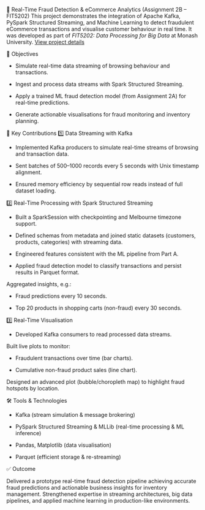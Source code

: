 🚀 Real-Time Fraud Detection & eCommerce Analytics (Assignment 2B – FIT5202)
This project demonstrates the integration of Apache Kafka, PySpark Structured Streaming, and Machine Learning to detect fraudulent eCommerce transactions and visualise customer behaviour in real time. It was developed as part of *FIT5202: Data Processing for Big Data* at Monash University. [View project details](https://drive.google.com/drive/u/1/folders/1YpGqiuJll28ZlYhHasONw-o4b4QAI_s9)

🎯 Objectives
- Simulate real-time data streaming of browsing behaviour and transactions.

- Ingest and process data streams with Spark Structured Streaming.

- Apply a trained ML fraud detection model (from Assignment 2A) for real-time predictions.

- Generate actionable visualisations for fraud monitoring and inventory planning.

🔑 Key Contributions
1️⃣ Data Streaming with Kafka

- Implemented Kafka producers to simulate real-time streams of browsing and transaction data.

- Sent batches of 500–1000 records every 5 seconds with Unix timestamp alignment.

- Ensured memory efficiency by sequential row reads instead of full dataset loading.

2️⃣ Real-Time Processing with Spark Structured Streaming

- Built a SparkSession with checkpointing and Melbourne timezone support.

- Defined schemas from metadata and joined static datasets (customers, products, categories) with streaming data.

- Engineered features consistent with the ML pipeline from Part A.

- Applied fraud detection model to classify transactions and persist results in Parquet format.

Aggregated insights, e.g.:

- Fraud predictions every 10 seconds.

- Top 20 products in shopping carts (non-fraud) every 30 seconds.

3️⃣ Real-Time Visualisation

- Developed Kafka consumers to read processed data streams.

Built live plots to monitor:

- Fraudulent transactions over time (bar charts).

- Cumulative non-fraud product sales (line chart).

Designed an advanced plot (bubble/choropleth map) to highlight fraud hotspots by location.

🛠️ Tools & Technologies

- Kafka (stream simulation & message brokering)

- PySpark Structured Streaming & MLLib (real-time processing & ML inference)

- Pandas, Matplotlib (data visualisation)

- Parquet (efficient storage & re-streaming)

✅ Outcome

Delivered a prototype real-time fraud detection pipeline achieving accurate fraud predictions and actionable business insights for inventory management. Strengthened expertise in streaming architectures, big data pipelines, and applied machine learning in production-like environments.
